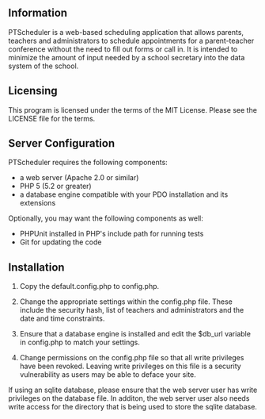 ## Information

PTScheduler is a web-based scheduling application that allows parents, teachers
and administrators to schedule appointments for a parent-teacher conference
without the need to fill out forms or call in. It is intended to minimize the
amount of input needed by a school secretary into the data system of the
school.

## Licensing

This program is licensed under the terms of the MIT License. Please see the
LICENSE file for the terms.

## Server Configuration

PTScheduler requires the following components:
- a web server (Apache 2.0 or similar)
- PHP 5 (5.2 or greater)
- a database engine compatible with your PDO installation and its extensions

Optionally, you may want the following components as well:
- PHPUnit installed in PHP's include path for running tests
- Git for updating the code

## Installation

1. Copy the default.config.php to config.php.

1. Change the appropriate settings within the config.php file. These include
the security hash, list of teachers and administrators and the date and time
constraints.

1. Ensure that a database engine is installed and edit the $db_url variable
in config.php to match your settings.

1. Change permissions on the config.php file so that all write privileges have
been revoked. Leaving write privileges on this file is a security vulnerability
as users may be able to deface your site.

If using an sqlite database, please ensure that the web server user has write
privileges on the database file. In additon, the web server user also needs
write access for the directory that is being used to store the sqlite database.
